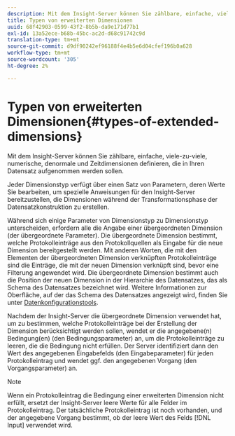 ```yaml
---
description: Mit dem Insight-Server können Sie zählbare, einfache, viele-zu-viele, numerische, denormale und Zeitdimensionen definieren, die in Ihren Datensatz aufgenommen werden sollen.
title: Typen von erweiterten Dimensionen
uuid: 68f42903-0599-43f2-8b5b-da9e171d77b1
exl-id: 13a52ece-b68b-45bc-ac2d-d68c91742c9d
translation-type: tm+mt
source-git-commit: d9df90242ef96188f4e4b5e6d04cfef196b0a628
workflow-type: tm+mt
source-wordcount: '305'
ht-degree: 2%

---
```


# Typen von erweiterten Dimensionen{#types-of-extended-dimensions}

Mit dem Insight-Server können Sie zählbare, einfache, viele-zu-viele, numerische, denormale und Zeitdimensionen definieren, die in Ihren Datensatz aufgenommen werden sollen.

Jeder Dimensionstyp verfügt über einen Satz von Parametern, deren Werte Sie bearbeiten, um spezielle Anweisungen für den Insight-Server bereitzustellen, die Dimensionen während der Transformationsphase der Datensatzkonstruktion zu erstellen.

Während sich einige Parameter von Dimensionstyp zu Dimensionstyp unterscheiden, erfordern alle die Angabe einer übergeordneten Dimension (der übergeordnete Parameter). Die übergeordnete Dimension bestimmt, welche Protokolleinträge aus den Protokollquellen als Eingabe für die neue Dimension bereitgestellt werden. Mit anderen Worten, die mit den Elementen der übergeordneten Dimension verknüpften Protokolleinträge sind die Einträge, die mit der neuen Dimension verknüpft sind, bevor eine Filterung angewendet wird. Die übergeordnete Dimension bestimmt auch die Position der neuen Dimension in der Hierarchie des Datensatzes, das als Schema des Datensatzes bezeichnet wird. Weitere Informationen zur Oberfläche, auf der das Schema des Datensatzes angezeigt wird, finden Sie unter [Datenkonfigurationstools](../../../../home/c-dataset-const-proc/c-dataset-config-tools/c-dataset-config-tools.md#concept-6e058b7691834cf79dcfd1573f78d4f5).

Nachdem der Insight-Server die übergeordnete Dimension verwendet hat, um zu bestimmen, welche Protokolleinträge bei der Erstellung der Dimension berücksichtigt werden sollen, wendet er die angegebene(n) Bedingung(en) (den Bedingungsparameter) an, um die Protokolleinträge zu leeren, die die Bedingung nicht erfüllen. Der Server identifiziert dann den Wert des angegebenen Eingabefelds (den Eingabeparameter) für jeden Protokolleintrag und wendet ggf. den angegebenen Vorgang (den Vorgangsparameter) an.

>[!NOTE]
>
>Wenn ein Protokolleintrag die Bedingung einer erweiterten Dimension nicht erfüllt, ersetzt der Insight-Server leere Werte für alle Felder im Protokolleintrag. Der tatsächliche Protokolleintrag ist noch vorhanden, und der angegebene Vorgang bestimmt, ob der leere Wert des Felds [!DNL Input] verwendet wird.

